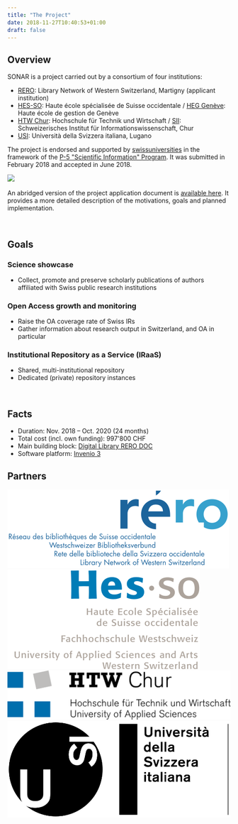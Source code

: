 ```yaml
---
title: "The Project"
date: 2018-11-27T10:40:53+01:00
draft: false
---
```


## Overview

SONAR is a project carried out by a consortium of four institutions:

- [RERO](https://www.rero.ch/): Library Network of Western Switzerland, Martigny (applicant institution)
- [HES-SO](https://www.hes-so.ch/): Haute école spécialisée de Suisse occidentale / [HEG&nbsp;Genève](https://www.hesge.ch/heg/): Haute école de gestion de Genève
- [HTW Chur](https://www.htwchur.ch/): Hochschule für Technik und Wirtschaft / [SII](https://www.htwchur.ch/en/htw-chur/applied-future-technologies/swiss-institute-for-information-science-sii/): Schweizerisches Institut für Informationswissenschaft, Chur
- [USI](https://usi.ch/): Università della Svizzera italiana, Lugano


The project is endorsed and supported by [swissuniversities](https://www.swissuniversities.ch) in the framework of the [P-5 "Scientific Information" Program](https://www.swissuniversities.ch/en/organisation/projects-and-programmes/p-5/). It was submitted in February 2018 and accepted in June 2018.

<a href="https://www.swissuniversities.ch"><img id="swissuniversities" src="/images/partners/swissuniversities_Logo_minimal_Rot_PANTONE.svg"></a>

An abridged version of the project application document is [available here](/documents/SONAR_project_application_20180218_short.pdf). It provides a more detailed description of the motivations, goals and planned implementation.

<section id="two">
	<div class="row">
		<article class="6u 12u$(xsmall) work-item">
			<div class=" project-info">
				<img class="" src="/images/noun_goal_1607166_modif.svg" alt="" />
				<h2>Goals</h2>
				<h3>Science showcase</h3>
				<ul>
					<li>Collect, promote and preserve scholarly publications of authors affiliated with Swiss public research institutions</li>
				</ul>
				<h3>Open Access growth and monitoring</h3>
				<ul>
					<li>Raise the OA coverage rate of Swiss IRs</li>
					<li>Gather information about research output in Switzerland, and OA in particular</li>
				</ul>
				<h3>Institutional Repository as a Service (IRaaS)</h3>
				<ul>
					<li>Shared, multi-institutional repository</li>
					<li>Dedicated (private) repository instances</li>
				</ul>
			</div>
		</article>
		<article class="6u 12u$(xsmall) work-item">
			<div class=" project-info">
				<img class="" src="/images/noun_Checklist_963935_modif.svg" alt="" />
				<h2>Facts</h2>
				<ul>
					<li>Duration: Nov. 2018 – Oct. 2020 (24&nbsp;months)</li>
					<li>Total cost (incl. own funding): 997'800 CHF</li>
					<li>Main building block: <a href="https://doc.rero.ch/">Digital&nbsp;Library RERO&nbsp;DOC</a></li>
					<li>Software platform: <a href="https://invenio-software.org">Invenio&nbsp;3</a></li>
				</ul>
			</div>
		</article>
	</div>
</section>


<section>
	<h2>Partners</h2>
	<div class="project-partners">
		<a href="https://www.rero.ch/"><img src="/images/partners/logo_rero.svg"></a>
		<a href="https://www.hes-so.ch/"><img src="/images/partners/logo-hes-so-couleur-quadri-1133.svg"></a>
		<a href="https://www.htwchur.ch/en/htw-chur/applied-future-technologies/swiss-institute-for-information-science-sii/"><img src="/images/partners/HTW_Chur_Logo.svg"></a>
		<a href="https://usi.ch/"><img src="/images/partners/press-logo-statico-usi-orizzontale-web.svg"></a>
	</div>
</section>

## 